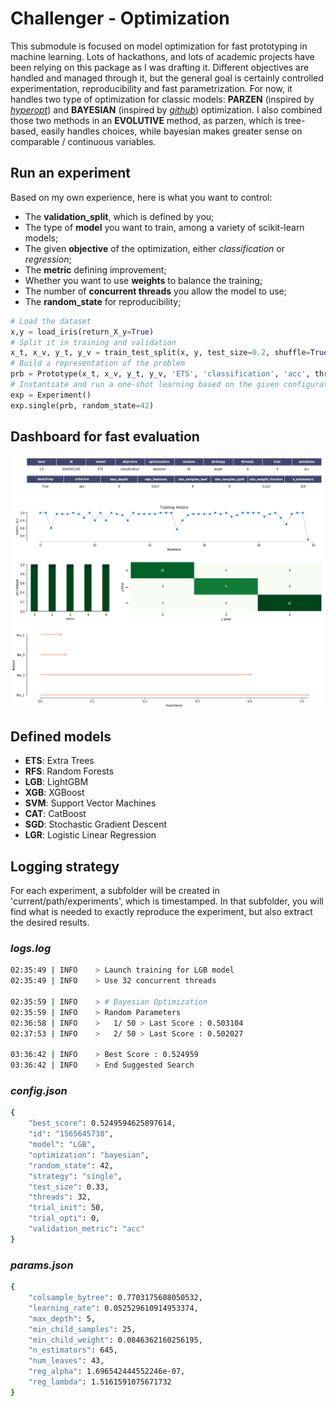 # Challenger - Optimization

This submodule is focused on model optimization for fast prototyping in machine learning. Lots of hackathons, and lots of academic projects have been relying on this package as I was drafting it. Different objectives are handled and managed through it, but the general goal is certainly controlled experimentation, reproducibility and fast parametrization. For now, it handles two type of optimization for classic models: **PARZEN** (inspired by [_hyperopt_](https://github.com/hyperopt/hyperopt)) and **BAYESIAN** (inspired by [_github_](https://github.com/fmfn/BayesianOptimization)) optimization. I also combined those two methods in an **EVOLUTIVE** method, as parzen, which is tree-based, easily handles choices, while bayesian makes greater sense on comparable / continuous variables.

## Run an experiment

Based on my own experience, here is what you want to control:
- The **validation_split**, which is defined by you;
- The type of **model** you want to train, among a variety of scikit-learn models;
- The given **objective** of the optimization, either _classification_ or _regression_;
- The **metric** defining improvement;
- Whether you want to use **weights** to balance the training;
- The number of **concurrent threads** you allow the model to use;
- The **random_state** for reproducibility;

```python
# Load the dataset
x,y = load_iris(return_X_y=True)
# Split it in training and validation
x_t, x_v, y_t, y_v = train_test_split(x, y, test_size=0.2, shuffle=True, random_state=42)
# Build a representation of the problem
prb = Prototype(x_t, x_v, y_t, y_v, 'ETS', 'classification', 'acc', threads=cpu_count(), weights=False)
# Instantiate and run a one-shot learning based on the given configuration
exp = Experiment()
exp.single(prb, random_state=42)
```

## Dashboard for fast evaluation

![METRICS](./assets/dashboard.png)

## Defined models

- **ETS**: Extra Trees
- **RFS**: Random Forests
- **LGB**: LightGBM
- **XGB**: XGBoost
- **SVM**: Support Vector Machines
- **CAT**: CatBoost
- **SGD**: Stochastic Gradient Descent
- **LGR**: Logistic Linear Regression

## Logging strategy

For each experiment, a subfolder will be created in 'current/path/experiments', which is timestamped. In that subfolder, you will find what is needed to exactly reproduce the experiment, but also extract the desired results.

### _logs.log_
```bash
02:35:49 | INFO    > Launch training for LGB model
02:35:49 | INFO    > Use 32 concurrent threads

02:35:59 | INFO    > # Bayesian Optimization
02:35:59 | INFO    > Random Parameters
02:36:58 | INFO    >   1/ 50 > Last Score : 0.503104
02:37:53 | INFO    >   2/ 50 > Last Score : 0.502027

03:36:42 | INFO    > Best Score : 0.524959
03:36:42 | INFO    > End Suggested Search 
```

### _config.json_
```bash
{
    "best_score": 0.5249594625897614,
    "id": "1565645738",
    "model": "LGB",
    "optimization": "bayesian",
    "random_state": 42,
    "strategy": "single",
    "test_size": 0.33,
    "threads": 32,
    "trial_init": 50,
    "trial_opti": 0,
    "validation_metric": "acc"
}
```

### _params.json_
```bash
{
    "colsample_bytree": 0.7703175608050532,
    "learning_rate": 0.052529610914953374,
    "max_depth": 5,
    "min_child_samples": 25,
    "min_child_weight": 0.0846362160256195,
    "n_estimators": 645,
    "num_leaves": 43,
    "reg_alpha": 1.696542444552246e-07,
    "reg_lambda": 1.5161591075671732
}
```